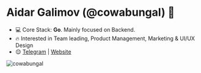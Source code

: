 <h1 align="left">Aidar Galimov (@cowabungal) 👋</h1>

- 💻 Core Stack: **Go**. Mainly focused on Backend.
- 🔥 Interested in Team leading, Product Management, Marketing & UI/UX Design
- 😌 <a href="https://t.me/cowabunga_a"  target="blank">Telegram</a> | <a href="https://galimovaidar.ru/"  target="blank">Website</a>

<p>&nbsp;<img align="left" src="https://github-readme-stats.vercel.app/api?username=cowabungal&show_icons=true&hide_title=true" alt="cowabungal" /></p>
